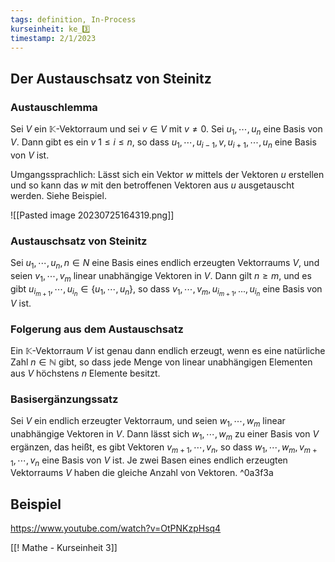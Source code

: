 ```yaml
---
tags: definition, In-Process
kurseinheit: ke_3️⃣
timestamp: 2/1/2023
---
```



## Der Austauschsatz von Steinitz

### Austauschlemma
Sei $V$ ein $\mathbb{K}$-Vektorraum und sei $v \in V$ mit $v \neq 0$.
Sei $u_{1}, \dotsb, u_{n}$  eine Basis von $V$.
Dann gibt es ein $v$  $1 \leq i \leq n$, so dass $u_{1}, \dotsb, u_{i-1}, v, u_{i+1}, \dotsb, u_{n}$ eine Basis von $V$ ist.

Umgangssprachlich: Lässt sich ein Vektor $w$ mittels der Vektoren $u$ erstellen und so kann das $w$ mit den betroffenen Vektoren aus $u$ ausgetauscht werden.
Siehe Beispiel.

![[Pasted image 20230725164319.png]]


### Austauschsatz von Steinitz
Sei $u_{1}, \dotsb , u_{n}, n\in N$ eine Basis eines endlich erzeugten Vektorraums $V$, und seien $v_{1}, \dotsb, v_{m}$ linear unabhängige Vektoren in $V$. Dann gilt $n \geq m$, und es gibt $u_{i_{m+1}}, \dotsb, u_{i_{n}} \in \{ u_{1}, \dotsb, u_{n}\}$, so dass $v_{1}, \dotsb , v_{m}, u_{i_{m+1}}, ..., u_{i_{n}}$ eine Basis von $V$ ist.

### Folgerung aus dem Austauschsatz
Ein $\mathbb{K}$-Vektorraum $V$ ist genau dann endlich erzeugt, wenn es eine natürliche Zahl $n \in \mathbb{N}$ gibt, so dass jede Menge von linear unabhängigen Elementen aus $V$ höchstens $n$ Elemente besitzt.

### Basisergänzungssatz
Sei $V$ ein endlich erzeugter Vektorraum, und seien $w_{1}, \dotsb, w_{m}$ linear unabhängige Vektoren in $V$. Dann lässt sich $w_{1}, \dotsb, w_{m}$ zu einer Basis von $V$ ergänzen, das heißt, es gibt Vektoren $v_{m+1}, \dotsb, v_{n}$, so dass $w_{1}, \dotsb, w_{m},v_{m+1}, \dotsb ,v_{n}$ eine Basis von $V$ ist. Je zwei Basen eines endlich erzeugten Vektorraums $V$ haben die gleiche Anzahl von Vektoren. ^0a3f3a


## Beispiel
https://www.youtube.com/watch?v=OtPNKzpHsq4



[[! Mathe - Kurseinheit 3]]
